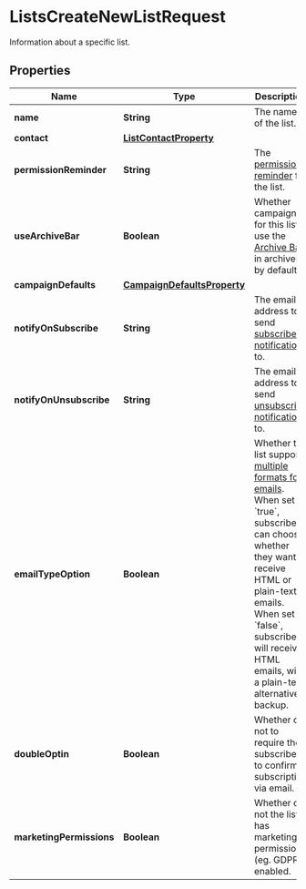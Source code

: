 

# ListsCreateNewListRequest

Information about a specific list.

## Properties

| Name | Type | Description | Notes |
|------------ | ------------- | ------------- | -------------|
|**name** | **String** | The name of the list. |  |
|**contact** | [**ListContactProperty**](ListContactProperty.md) |  |  |
|**permissionReminder** | **String** | The [permission reminder](https://mailchimp.com/help/edit-the-permission-reminder/) for the list. |  |
|**useArchiveBar** | **Boolean** | Whether campaigns for this list use the [Archive Bar](https://mailchimp.com/help/about-email-campaign-archives-and-pages/) in archives by default. |  [optional] |
|**campaignDefaults** | [**CampaignDefaultsProperty**](CampaignDefaultsProperty.md) |  |  |
|**notifyOnSubscribe** | **String** | The email address to send [subscribe notifications](https://mailchimp.com/help/change-subscribe-and-unsubscribe-notifications/) to. |  [optional] |
|**notifyOnUnsubscribe** | **String** | The email address to send [unsubscribe notifications](https://mailchimp.com/help/change-subscribe-and-unsubscribe-notifications/) to. |  [optional] |
|**emailTypeOption** | **Boolean** | Whether the list supports [multiple formats for emails](https://mailchimp.com/help/change-audience-name-defaults/). When set to &#x60;true&#x60;, subscribers can choose whether they want to receive HTML or plain-text emails. When set to &#x60;false&#x60;, subscribers will receive HTML emails, with a plain-text alternative backup. |  |
|**doubleOptin** | **Boolean** | Whether or not to require the subscriber to confirm subscription via email. |  [optional] |
|**marketingPermissions** | **Boolean** | Whether or not the list has marketing permissions (eg. GDPR) enabled. |  [optional] |



